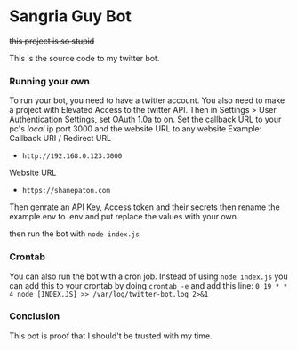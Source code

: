 # Sangria Guy Bot
~~this project is so stupid~~

This is the source code to my twitter bot.

### Running your own
To run your bot, you need to have a twitter account.
You also need to make a project with Elevated Access to the twitter API.
Then in Settings > User Authentication Settings, set OAuth 1.0a to on.
Set the callback URL to your pc's <i>local</i> ip port 3000 and the website URL to any website
Example:
Callback URI / Redirect URL
- `http://192.168.0.123:3000`

Website URL
- `https://shanepaton.com`

Then genrate an API Key, Access token and their secrets then rename the example.env to .env and put replace the values with your own.

then run the bot with `node index.js`

### Crontab
You can also run the bot with a cron job.
Instead of using `node index.js` you can add this to your crontab by doing
`crontab -e` and add this line:
`0 19 * * 4 node [INDEX.JS] >> /var/log/twitter-bot.log 2>&1`

### Conclusion
This bot is proof that I should't be trusted with my time.